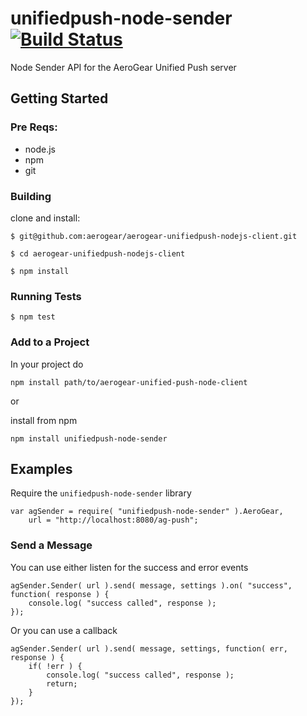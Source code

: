 # unifiedpush-node-sender [![Build Status](https://secure.travis-ci.org/aerogear/aerogear-unifiedpush-nodejs-client.png?branch=master)](https://travis-ci.org/aerogear/aerogear-unifiedpush-nodejs-client)

Node Sender API for the AeroGear Unified Push server

## Getting Started

### Pre Reqs:
* node.js
* npm
* git

### Building

clone and install:

    $ git@github.com:aerogear/aerogear-unifiedpush-nodejs-client.git

    $ cd aerogear-unifiedpush-nodejs-client

    $ npm install

### Running Tests

    $ npm test


### Add to a Project

In your project do

    npm install path/to/aerogear-unified-push-node-client

or

install from npm

    npm install unifiedpush-node-sender



## Examples

Require the `unifiedpush-node-sender` library

    var agSender = require( "unifiedpush-node-sender" ).AeroGear,
        url = "http://localhost:8080/ag-push";

### Send a Message

You can use either listen for the success and error events


    agSender.Sender( url ).send( message, settings ).on( "success", function( response ) {
        console.log( "success called", response );
    });

Or you can use a callback

    agSender.Sender( url ).send( message, settings, function( err, response ) {
        if( !err ) {
            console.log( "success called", response );
            return;
        }
    });
